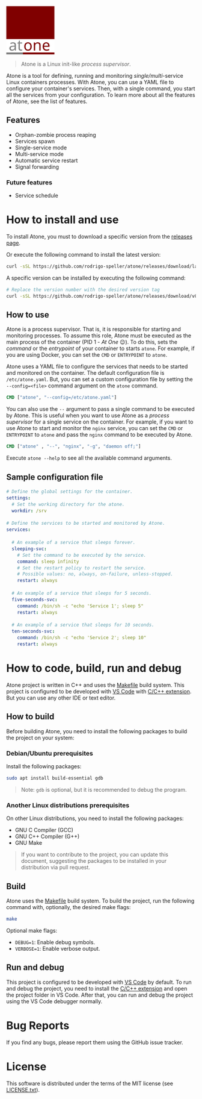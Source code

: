 <img src="logo.svg" width="128" alt="Atone" /> 

> Atone is a Linux init-like *process supervisor*.

Atone is a tool for defining, running and monitoring *single/multi*-service Linux containers processes.
With Atone, you can use a YAML file to configure your container's services. Then, with a single command,
you start all the services from your configuration.
To learn more about all the features of Atone, see the list of features.

## Features

* Orphan-zombie process reaping
* Services spawn
* Single-service mode
* Multi-service mode
* Automatic service restart
* Signal forwarding

### Future features

* Service schedule

# How to install and use

To install Atone, you must to download a specific version from the [releases page](https://github.com/rodrigo-speller/atone/releases).

Or execute the following command to install the latest version:

```sh
curl -sSL https://github.com/rodrigo-speller/atone/releases/download/latest/atone-install.sh | sh
```

A specific version can be installed by executing the following command:

```sh
# Replace the version number with the desired version tag
curl -sSL https://github.com/rodrigo-speller/atone/releases/download/v0.0.5/atone-install.sh | sh
```

## How to use

Atone is a process supervisor. That is, it is responsible for starting and monitoring processes. To assume this role,
Atone must be executed as the main process of the container (PID 1 - *At One* 😉). To do this, sets the *command* or
the *entrypoint* of your container to starts `atone`. For example, if you are using Docker, you can set the `CMD` or
`ENTRYPOINT` to `atone`.

Atone uses a YAML file to configure the services that needs to be started and monitored on the container. The default
configuration file is `/etc/atone.yaml`. But, you can set a custom configuration file by setting the `--config=<file>`
command argument on the `atone` command.

```dockerfile
CMD ["atone", "--config=/etc/atone.yaml"]
```

You can also use the `--` argument to pass a single command to be executed by Atone. This is useful when you want to use
Atone as a *process supervisor* for a single service on the container. For example, if you want to use Atone to start
and monitor the `nginx` service, you can set the `CMD` or `ENTRYPOINT` to `atone` and pass the `nginx` command to be
executed by Atone.

```dockerfile
CMD ["atone" , "--", "nginx", "-g", "daemon off;"]
```

Execute `atone --help` to see all the available command arguments.

## Sample configuration file

```yaml
# Define the global settings for the container.
settings:
  # Set the working directory for the atone.
  workdir: /srv

# Define the services to be started and monitored by Atone.
services:

  # An example of a service that sleeps forever.
  sleeping-svc:
    # Set the command to be executed by the service.
    command: sleep infinity
    # Set the restart policy to restart the service.
    # Possible values: no, always, on-failure, unless-stopped.
    restart: always

  # An example of a service that sleeps for 5 seconds.
  five-seconds-svc:
    command: /bin/sh -c "echo 'Service 1'; sleep 5"
    restart: always

  # An example of a service that sleeps for 10 seconds.
  ten-seconds-svc:
    command: /bin/sh -c "echo 'Service 2'; sleep 10"
    restart: always
```

# How to code, build, run and debug

Atone project is written in C++ and uses the [Makefile](https://www.gnu.org/software/make/) build system. This project
is configured to be developed with [VS Code](https://code.visualstudio.com/) with
[C/C++ extension](https://marketplace.visualstudio.com/items?itemName=ms-vscode.cpptools). But you can use any other IDE
or text editor.

## How to build

Before building Atone, you need to install the following packages to build the project on your system:

### Debian/Ubuntu prerequisites

Install the following packages:

```sh
sudo apt install build-essential gdb
```

> Note: `gdb` is optional, but it is recommended to debug the program.

### Another Linux distributions prerequisites

On other Linux distributions, you need to install the following packages:

- GNU C Compiler (GCC)
- GNU C++ Compiler (G++)
- GNU Make

> If you want to contribute to the project, you can update this document, suggesting the packages to be installed in
your distribution via pull request.

## Build

Atone uses the [Makefile](https://www.gnu.org/software/make/) build system. To build the project, run the following
command with, optionally, the desired make flags:

```sh
make
```

Optional make flags:

* `DEBUG=1`: Enable debug symbols.
* `VERBOSE=1`: Enable verbose output.

## Run and debug

This project is configured to be developed with [VS Code](https://code.visualstudio.com/) by default. To run and debug
the project, you need to install the [C/C++ extension](https://marketplace.visualstudio.com/items?itemName=ms-vscode.cpptools)
and open the project folder in VS Code. After that, you can run and debug the project using the VS Code debugger normally.

# Bug Reports
If you find any bugs, please report them using the GitHub issue tracker.

# License
This software is distributed under the terms of the MIT license
(see [LICENSE.txt](LICENSE.txt)).
